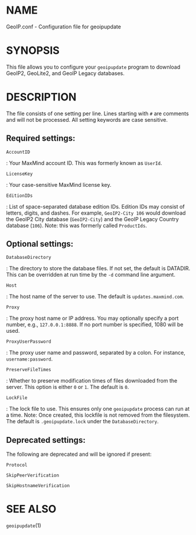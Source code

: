 # NAME

GeoIP.conf - Configuration file for geoipupdate

# SYNOPSIS

This file allows you to configure your `geoipupdate` program to
download GeoIP2, GeoLite2, and GeoIP Legacy databases.

# DESCRIPTION

The file consists of one setting per line. Lines starting with `#`
are comments and will not be processed. All setting keywords are case
sensitive.

## Required settings:

`AccountID`

:   Your MaxMind account ID. This was formerly known as `UserId`.

`LicenseKey`

:   Your case-sensitive MaxMind license key.

`EditionIDs`

:   List of space-separated database edition IDs. Edition IDs may consist
    of letters, digits, and dashes.  For example, `GeoIP2-City 106` would
    download the GeoIP2 City database (`GeoIP2-City`) and the GeoIP Legacy
    Country database (`106`). Note: this was formerly called `ProductIds`.

## Optional settings:

`DatabaseDirectory`

:   The directory to store the database files. If not set, the default is
    DATADIR. This can be overridden at run time by the `-d` command line
    argument.

`Host`

:   The host name of the server to use. The default is `updates.maxmind.com`.

`Proxy`

:   The proxy host name or IP address. You may optionally specify
    a port number, e.g., `127.0.0.1:8888`. If no port number is specified,
    1080 will be used.

`ProxyUserPassword`

:   The proxy user name and password, separated by a colon. For instance,
    `username:password`.

`PreserveFileTimes`

:   Whether to preserve modification times of files downloaded from the
    server. This option is either `0` or `1`. The default is `0`.

`LockFile`

:   The lock file to use. This ensures only one `geoipupdate` process can run
    at a time. Note: Once created, this lockfile is not removed from the
    filesystem. The default is `.geoipupdate.lock` under the
    `DatabaseDirectory`.

## Deprecated settings:

The following are deprecated and will be ignored if present:

`Protocol`

`SkipPeerVerification`

`SkipHostnameVerification`

# SEE ALSO

`geoipupdate`(1)
